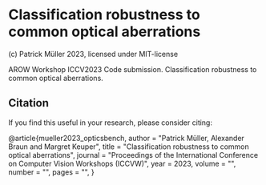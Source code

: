 # Classification robustness to common optical aberrations
(c) Patrick Müller 2023, licensed under MIT-license

AROW Workshop ICCV2023 Code submission. Classification robustness to common optical aberrations.


## Citation
If you find this useful in your research, please consider citing:

@article{mueller2023_opticsbench,
  author   = "Patrick Müller, Alexander Braun and Margret Keuper",
  title    = "Classification robustness to common optical aberrations",
  journal  = "Proceedings of the International Conference on Computer Vision Workshops (ICCVW)",
  year     = 2023,
  volume   = "",
  number   = "",
  pages    = "",
}

